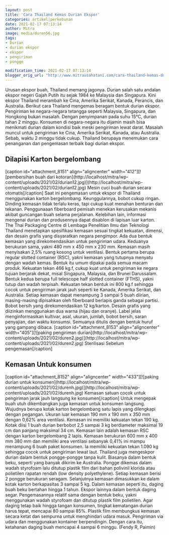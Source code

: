 ```yaml
---
layout: post
title: 'Cara Thailand Kemas Durian Ekspor'
categories: artikel|perkebunan
date: 2021-02-17 07:13:14
author: Mitra
image: media/duren56.jpg
tags:
- Durian
- durian ekspor
- ekspor
- pengiriman
- pongge

modification_time: 2021-02-17 07:13:14
blogger_orig_url: "http://www.mitrausahatani.com/cara-thailand-kemas-durian-ekspor.html"
---
```


Urusan ekspor buah, Thailand memang jagonya. Durian salah satu andalan ekspor
negeri Gajah Putih itu sejak 1984 ke Malaysia dan Singapura. Kini ekspor
Thailand merambah ke Cina, Amerika Serikat, Kanada, Perancis, dan Australia.
Berikut cara Thailand mengemas beragam bentuk durian ekspor. Pengiriman ke
negara-negara tetangga seperti Malaysia, Singapura, dan Hongkong bukan
masalah. Dengan penyimpanan pada suhu 15°C, durian tahan 2 minggu. Konsumen di
negara-negara itu dijamin masih bisa menikmati durian dalam kondisi baik meski
pengiriman lewat darat. Masalah muncul untuk pengiriman ke Cina, Amerika
Serikat, Kanada, atau Australia. Sebab, waktu 2 minggu tidak cukup. Thailand
berupaya menemukan cara penanganan dan pengemasan terbaik bagi durian ekspor.

## Dilapisi Karton bergelombang

[caption id="attachment_8151" align="aligncenter" width="412"][![pembersihan
buah dari kotoran](http://localhost/mitra/wp-
content/uploads/2021/02/durian12.jpg)](http://localhost/mitra/wp-
content/uploads/2021/02/durian12.jpg) Mesin cuci buah durian secara
otomatis[/caption] Saat ini pengemasan untuk ekspor di Thailand menggunakan
karton bergelombang. Keunggulannya, bobot cukup ringan. Dinding kemasan tidak
terlalu keras, tapi cukup kuat menahan benturan dan tekanan. Penggunaaan
fiberboard pemisah menekan kerusakan mekanis akibat guncangan buah selama
perjalanan. Kelebihan lain, informasi mengenai durian dan produsennya dapat
disablon di lapisan luar karton. The Thai Packaging Centre di Lembaga
Penelitian Ilmu dan Teknologi Thailand menetapkan spesifikasi kemasan sesuai
tingkat kekuatan, dimensi, dan desain grafis yang disyaratkan negara
pengimpor. Ada dua bentuk kemasan yang direkomendasikan untuk pengiriman
udara. Keduanya berukuran sama, yakni 480 mm x 450 mm x 230 mm. Kemasan masih
menyisakan 2,5% ruang kosong untuk ventilasi. Bentuk pertama berupa regular
slotted container (RSC), yakni kemasan yang tutupnya menyatu dengan wadah
kemas. Bentuk itu umum dipakai pada semua macam produk. Kekuatan tekan 466
kg.f, cukup kuat untuk pengiriman ke negara tujuan berjarak dekat, misal
Singapura, Malaysia, dan Brunei Darussalam. Bentuk kedua berupa full telescope
half slotted container (FTHS), yakni tutup dan wadah terpisah. Kekuatan tekan
bentuk ini 800 kg.f sehingga cocok untuk pengiriman jarak jauh seperti ke
Kanada, Amerika Serikat, dan Australia. Setiap kemasan dapat menampung 3
sampai 5 buah diirian, masing-masing dipisahkan oleh fiberboard berlapis ganda
sebagai partisi. Bobot bersih yang direkomendasikan 12 kg/karton. Desain
grafis yang diizinkan menggunakan dua warna (hijau dan oranye). Label jelas
menginformasikan kultivar, asal, ukuran, jumlah, bobot bersih, saran
penyajian, dan waktu konsumsi. Semuanya ditulis dengan bentuk huruf yang
gampang dibaca. [caption id="attachment_8153" align="aligncenter"
width="405"][![paking pengiriman durian](http://localhost/mitra/wp-
content/uploads/2021/02/duren2.jpg)](http://localhost/mitra/wp-
content/uploads/2021/02/duren2.jpg) Sterilisasi Sebelum pengemasan[/caption]

## Kemasan Untuk konsumen

[caption id="attachment_8152" align="aligncenter" width="433"][![paking durian
untuk konsumen](http://localhost/mitra/wp-
content/uploads/2021/02/durenh.jpg)](http://localhost/mitra/wp-
content/uploads/2021/02/durenh.jpg) Kemasan satuan cocok untuk pengiriman
jarak jauh langsung ke konsumen[/caption] Untuk mengepak buah utuh
dikembangkan juga kemasan untuk konsumen langsung. Wujudnya berupa kotak
karton bergelombang satu lapis yang dilengkapi dengan pegangan. Ukuran luar
kemasan 190 mm x 190 mm x 350 mm dengan 0,62% area ventilasi. Kemasan ini
memiliki kekuatan tekan 190 kg. Kotak diisi 1 buah durian berbobot 2,5 sampai
3 kg berdiameter maksimal 19 cm dan panjang maksimal 34 cm. Kemasan lain
adalah kemasan RSC dengan karton bergelombang 2 lapis. Kemasan berukuran 600
mm x 400 mm 380 mm dan memiliki area ventilasi sebanyak 0,41% ini mampu
menampung 6 buah paket konsumen. Ia memiliki kekuatan tekan 1.090 kg sehingga
cocok untuk pengiriman lewat laut. Thailand juga mengeskpor durian dalam
bentuk pongge-pongge tanpa kulit. Biasanya dalam bentuk beku, seperti yang
banyak dikirim ke Australia. Pongge dikemas dalam wadah styrofoam lalu ditutup
plastik film dari bahan polivinil klorida atau polietilen rapatan rendah (low
density polyethylene). Setiap kemasan berisi 2 pongge berukuran seragam.
Selanjutnya kemasan dimasukkan ke dalam kotak karton berkapasitas 3 sampai 5
kg. Dalam kemasan seperti itu, daging buah beku bertahan hingga 1 tahun.
Ekspor lainnya dalam bentuk daging segar. Pengemasannya relatif sama dengan
bentuk beku, yakni menggunakan wadah styrofoam dan ditutup plastik film
polietilen. Agar daging tetap baik hingga tangan konsumen, tingkat kematangan
durian harus tepat, mencapai 80 sampai 85%. Plastik film membungkus kemasan
secara ketat dan sempurna untuk menghindari udara masuk. Pengiriman via udara
dan menggunakan kontainer berpendingin. Dengan cara itu, ketahanan daging buah
mencapai 4 sampai 6 minggu. (Fendy R, Paimin)


